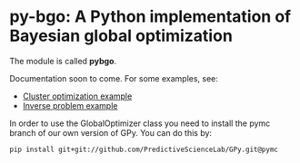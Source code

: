 # py-bgo: A Python implementation of Bayesian global optimization

The module is called **pybgo**.

Documentation soon to come.
For some examples, see:

* [Cluster optimization example](https://github.com/PredictiveScienceLab/cluster-opt-bgo)
* [Inverse problem example](https://github.com/PredictiveScienceLab/inverse-bgo)

In order to use the GlobalOptimizer class you need to install the pymc
branch of our own version of GPy. You can do this by:

```bash
pip install git+git://github.com/PredictiveScienceLab/GPy.git@pymc
```
